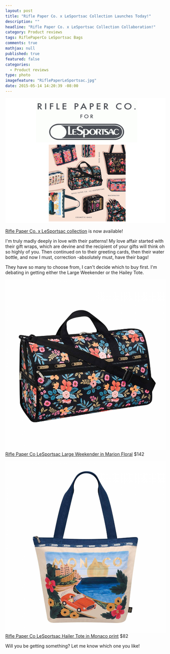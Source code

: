 ```yaml
---
layout: post
title: "Rifle Paper Co. x LeSportsac Collection Launches Today!"
description: ""
headline: "Rifle Paper Co. x LeSportsac Collection Collaboration!"
category: Product reviews
tags: RiflePaperCo LeSportsac Bags
comments: true
mathjax: null
published: true
featured: false
categories: 
  - Product reviews
type: photo
imagefeature: "RiflePaperLeSportsac.jpg"
date: 2015-05-14 14:20:39 -08:00
---
```


![Rifle Paper Co LeSportsac](/images/RiflePaperLeSportsac.jpg)
<p><a href="https://riflepaperco.com/collections/lesportsac/?utm_source=Rifle+Paper+Co.+News&utm_campaign=45a0a78e66-Rifle_Paper_Co_LeSportsac5_14_2015&utm_medium=email&utm_term=0_954f5f9022-45a0a78e66-116089777&mc_cid=45a0a78e66&mc_eid=6eae617333">Rifle Paper Co. x LeSportsac collection</a> is now available!</p>
<p>I'm truly madly deeply in love with their patterns! My love affair started with their gift wraps, which are devine and the recipient of your gifts will think oh so highly of you. Then continued on to their greeting cards, then their  water bottle, and now I must, correction -absolutely must, have their bags!</p>

<p>They have so many to choose from, I can't decide which to buy first. I'm debating in getting either the Large Weekender or the Hailey Tote.</p>

![Rifle Paper Co LeSportsac Large Weekender](/images/RiflePaperLeSportsacLargeWeekender.jpg)
<a href="https://riflepaperco.com/collections/lesportsac/large-weekender-everyday-bags-and-totes/">Rifle Paper Co LeSportsac Large Weekender in Marion Floral</a> $142

![Rifle Paper Co LeSportsac Hailey Tote](/images/RiflePaperLeSportsacHailerTote.jpg)
<a href="https://riflepaperco.com/collections/lesportsac/hailey-tote-everyday-bags-and-tote/">Rifle Paper Co LeSportsac Hailer Tote in Monaco print</a> $82
<br>
<p>Will you be getting something? Let me know which one you like!</p>
